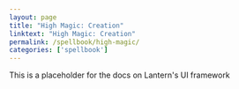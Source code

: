 ```yaml
---
layout: page
title: "High Magic: Creation"
linktext: "High Magic: Creation"
permalink: /spellbook/high-magic/
categories: ['spellbook']
---
```


This is a placeholder for the docs on Lantern's UI framework
